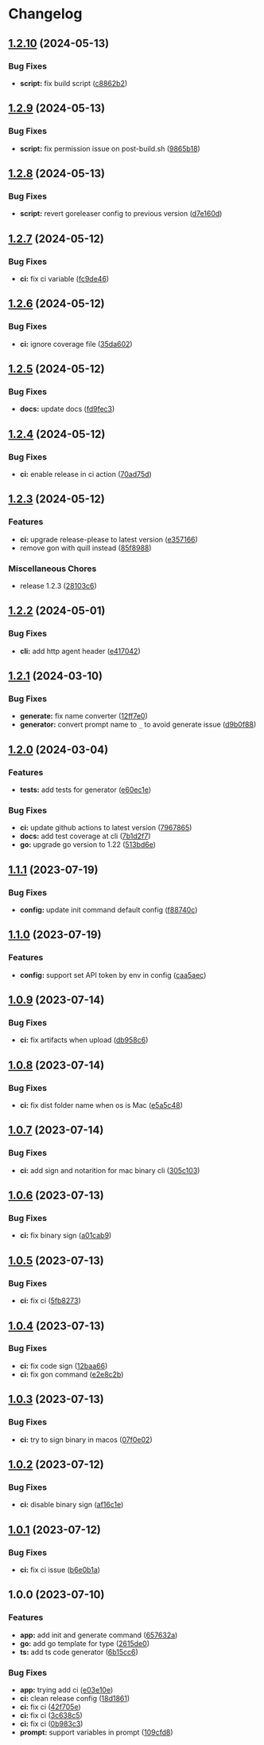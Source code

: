 # Changelog

## [1.2.10](https://github.com/PromptPal/cli/compare/v1.2.9...v1.2.10) (2024-05-13)


### Bug Fixes

* **script:** fix build script ([c8862b2](https://github.com/PromptPal/cli/commit/c8862b26f6d5b41d287b6f4e003d3a0db24fb654))

## [1.2.9](https://github.com/PromptPal/cli/compare/v1.2.8...v1.2.9) (2024-05-13)


### Bug Fixes

* **script:** fix permission issue on post-build.sh ([9865b18](https://github.com/PromptPal/cli/commit/9865b18f1476ad51d113b8142aedb9f57b8aba84))

## [1.2.8](https://github.com/PromptPal/cli/compare/v1.2.7...v1.2.8) (2024-05-13)


### Bug Fixes

* **script:** revert goreleaser config to previous version ([d7e160d](https://github.com/PromptPal/cli/commit/d7e160de1b1dd1e8cb97b3392e278c59ec2d38de))

## [1.2.7](https://github.com/PromptPal/cli/compare/v1.2.6...v1.2.7) (2024-05-12)


### Bug Fixes

* **ci:** fix ci variable ([fc9de46](https://github.com/PromptPal/cli/commit/fc9de4663a96d71297ead39c788e0ecd7d758741))

## [1.2.6](https://github.com/PromptPal/cli/compare/v1.2.5...v1.2.6) (2024-05-12)


### Bug Fixes

* **ci:** ignore coverage file ([35da602](https://github.com/PromptPal/cli/commit/35da602f130f5a3f36e4fadea5c9169a5605e1eb))

## [1.2.5](https://github.com/PromptPal/cli/compare/v1.2.4...v1.2.5) (2024-05-12)


### Bug Fixes

* **docs:** update docs ([fd9fec3](https://github.com/PromptPal/cli/commit/fd9fec3f31d836e438f49110c69ba15e040d8334))

## [1.2.4](https://github.com/PromptPal/cli/compare/v1.2.3...v1.2.4) (2024-05-12)


### Bug Fixes

* **ci:** enable release in ci action ([70ad75d](https://github.com/PromptPal/cli/commit/70ad75de74fad73c7c2148d258549224100449e2))

## [1.2.3](https://github.com/PromptPal/cli/compare/v1.2.2...v1.2.3) (2024-05-12)


### Features

* **ci:** upgrade release-please to latest version ([e357166](https://github.com/PromptPal/cli/commit/e3571662d7daa8a4db009ec555103c626100e26b))
* remove gon with quill instead ([85f8988](https://github.com/PromptPal/cli/commit/85f8988f760b663480facef7c2bc6d6f1dd06452))


### Miscellaneous Chores

* release 1.2.3 ([28103c6](https://github.com/PromptPal/cli/commit/28103c6ae207aff88b8618acbe0ce28bc9e426e6))

## [1.2.2](https://github.com/PromptPal/cli/compare/v1.2.1...v1.2.2) (2024-05-01)


### Bug Fixes

* **cli:** add http agent header ([e417042](https://github.com/PromptPal/cli/commit/e417042f487487a3b3b9b04430b2b3d87eb2afe1))

## [1.2.1](https://github.com/PromptPal/cli/compare/v1.2.0...v1.2.1) (2024-03-10)


### Bug Fixes

* **generate:** fix name converter ([12ff7e0](https://github.com/PromptPal/cli/commit/12ff7e0fa2c8cd8a2739c70b96a30c2eb6bc5984))
* **generator:** convert prompt name to `_` to avoid generate issue ([d9b0f88](https://github.com/PromptPal/cli/commit/d9b0f882125bdcde0b05eabe3cf96edb8b77193b))

## [1.2.0](https://github.com/PromptPal/cli/compare/v1.1.1...v1.2.0) (2024-03-04)


### Features

* **tests:** add tests for generator ([e60ec1e](https://github.com/PromptPal/cli/commit/e60ec1ea0a21a0abc1db63cbe54105fb1d249247))


### Bug Fixes

* **ci:** update github actions to latest version ([7967865](https://github.com/PromptPal/cli/commit/7967865d7db519eed54ba8206473754bcb7fc9ea))
* **docs:** add test coverage at cli ([7b1d2f7](https://github.com/PromptPal/cli/commit/7b1d2f7a1e7d5e3b6bd6c21952f6b7a8028b7dc5))
* **go:** upgrade go version to 1.22 ([513bd6e](https://github.com/PromptPal/cli/commit/513bd6ed7bb0a59405e883344bcd3fdf9fb41c9e))

## [1.1.1](https://github.com/PromptPal/cli/compare/v1.1.0...v1.1.1) (2023-07-19)


### Bug Fixes

* **config:** update init command default config ([f88740c](https://github.com/PromptPal/cli/commit/f88740caff899562c49cfbe584e8ca1ddbf075d3))

## [1.1.0](https://github.com/PromptPal/cli/compare/v1.0.9...v1.1.0) (2023-07-19)


### Features

* **config:** support set API token by env in config ([caa5aec](https://github.com/PromptPal/cli/commit/caa5aec5c33857e323cea05fa9838e323c528893))

## [1.0.9](https://github.com/PromptPal/cli/compare/v1.0.8...v1.0.9) (2023-07-14)


### Bug Fixes

* **ci:** fix artifacts when upload ([db958c6](https://github.com/PromptPal/cli/commit/db958c61927859a0d8e327ce181d4ff82d197a10))

## [1.0.8](https://github.com/PromptPal/cli/compare/v1.0.7...v1.0.8) (2023-07-14)


### Bug Fixes

* **ci:** fix dist folder name when os is Mac ([e5a5c48](https://github.com/PromptPal/cli/commit/e5a5c48eda6b6f7d9ac6269ae8fbe0796d5ae185))

## [1.0.7](https://github.com/PromptPal/cli/compare/v1.0.6...v1.0.7) (2023-07-14)


### Bug Fixes

* **ci:** add sign and notarition for mac binary cli ([305c103](https://github.com/PromptPal/cli/commit/305c1035b8a25e1c358d4086de8c068c95171ea0))

## [1.0.6](https://github.com/PromptPal/cli/compare/v1.0.5...v1.0.6) (2023-07-13)


### Bug Fixes

* **ci:** fix binary sign ([a01cab9](https://github.com/PromptPal/cli/commit/a01cab9c7b6815d3361bf0bce338d52e7424964a))

## [1.0.5](https://github.com/PromptPal/cli/compare/v1.0.4...v1.0.5) (2023-07-13)


### Bug Fixes

* **ci:** fix ci ([5fb8273](https://github.com/PromptPal/cli/commit/5fb827380a1e1ef497524929d6f627ecf562052d))

## [1.0.4](https://github.com/PromptPal/cli/compare/v1.0.3...v1.0.4) (2023-07-13)


### Bug Fixes

* **ci:** fix code sign ([12baa66](https://github.com/PromptPal/cli/commit/12baa668628ea143c2cc61a3baeeae5e647a9007))
* **ci:** fix gon command ([e2e8c2b](https://github.com/PromptPal/cli/commit/e2e8c2b513f5cd2880b7ae1c8a2af065fde3fd34))

## [1.0.3](https://github.com/PromptPal/cli/compare/v1.0.2...v1.0.3) (2023-07-13)


### Bug Fixes

* **ci:** try to sign binary in macos ([07f0e02](https://github.com/PromptPal/cli/commit/07f0e02c1ae3a54e8315d259dc2ff08c8d6852eb))

## [1.0.2](https://github.com/PromptPal/cli/compare/v1.0.1...v1.0.2) (2023-07-12)


### Bug Fixes

* **ci:** disable binary sign ([af16c1e](https://github.com/PromptPal/cli/commit/af16c1efc4927fc6d8d32b5c9196ec20358d3cf1))

## [1.0.1](https://github.com/PromptPal/cli/compare/v1.0.0...v1.0.1) (2023-07-12)


### Bug Fixes

* **ci:** fix ci issue ([b6e0b1a](https://github.com/PromptPal/cli/commit/b6e0b1a6e243a01edb87b570f08f30034669fcc8))

## 1.0.0 (2023-07-10)


### Features

* **app:** add init and generate command ([657632a](https://github.com/PromptPal/cli/commit/657632a729bac7f25dbd674f657efd3b9dcd681e))
* **go:** add go template for type ([2615de0](https://github.com/PromptPal/cli/commit/2615de0094b94d02524a4c31f5806bd9e2b6e62a))
* **ts:** add ts code generator ([6b15cc6](https://github.com/PromptPal/cli/commit/6b15cc66f12d9bbac73fc8f8dfb2e624d01cfdfb))


### Bug Fixes

* **app:** trying add ci ([e03e10e](https://github.com/PromptPal/cli/commit/e03e10eff590b7d6f70633690cdfdcf4f61b2e12))
* **ci:** clean release config ([18d1861](https://github.com/PromptPal/cli/commit/18d186135d9f0e77f7f3efe80c85117f3b2aef9f))
* **ci:** fix ci ([42f705e](https://github.com/PromptPal/cli/commit/42f705e262c20dedb8831db95852029dcd742c47))
* **ci:** fix ci ([3c638c5](https://github.com/PromptPal/cli/commit/3c638c5314d7cd4ebbb7596807245022a0d30855))
* **ci:** fix ci ([0b983c3](https://github.com/PromptPal/cli/commit/0b983c30bfa40f9b8f68e21e42cd14413f76e103))
* **prompt:** support variables in prompt ([109cfd8](https://github.com/PromptPal/cli/commit/109cfd88f22505051758f19ef5ba89d335b52cf9))
